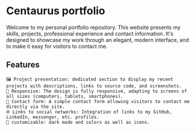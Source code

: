 # Centaurus portfolio
Welcome to my personal portfolio repository.
This website presents my skills, projects, professional experience and contact information. It's designed to showcase my work through an elegant, modern interface, and to make it easy for visitors to contact me.

## Features

    🖼️ Project presentation: dedicated section to display my recent projects with descriptions, links to source code, and screenshots.
    📱 Responsive: The design is fully responsive, adapting to screens of all sizes (computers, tablets, smartphones).
    📧 Contact form: A simple contact form allowing visitors to contact me directly via the site.
    🌐 Links to social networks: Integration of links to my GitHub, LinkedIn, messenger, etc. profiles.
    🎨 customizable: dark mode and colors as well as icons.
